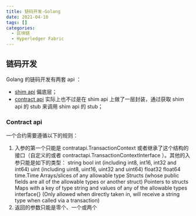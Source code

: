 ```yaml
---
title: 链码开发-Golang
date: 2021-04-10
tags: []
categories:
  - 区块链
  - Hyperledger Fabric
---
```


## 链码开发

Golang 的链码开发有两套 api ：

- [shim api](https://pkg.go.dev/github.com/hyperledger/fabric-chaincode-go/shim?utm_source=godoc#Chaincode) 偏底层；
- [contract api](https://github.com/hyperledger/fabric-contract-api-go/blob/main/tutorials/using-advanced-features.md) 实际上也不过是在 shim api 上做了一层封装，通过获取 shim api 的 stub 来调用 shim api 的 stub；

### Contract api

一个合约需要遵循以下的规则：

1. 入参的第一个只能是 contratapi.TransactionContext 或者继承了这个结构的接口（自定义的或者 contractapi.TransactionContextInterface ）。其他的入参只能是如下的类型：
   string
   bool
   int (including int8, int16, int32 and int64)
   uint (including uint8, uint16, uint32 and uint64)
   float32
   float64
   time.Time
   Arrays/slices of any allowable type
   Structs (whose public fields are all of the allowable types or another struct)
   Pointers to structs
   Maps with a key of type string and values of any of the allowable types
   interface{} (Only allowed when directly taken in, will receive a string type when called via a transaction)
2. 返回的参数只能是零个、一个或两个
